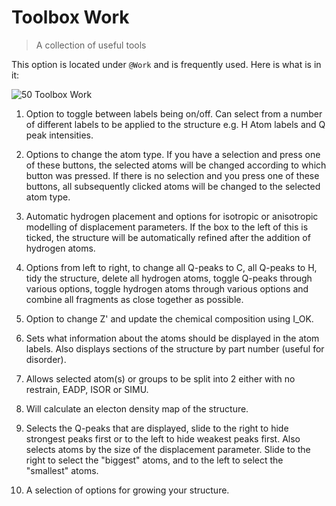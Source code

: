 # Toolbox Work
> A collection of useful tools

This option is located under `@Work` and is frequently used. Here is what is in it:

![50 Toolbox Work](../toolbox_work.png)

1. Option to toggle between labels being on/off. Can select from a number of different labels to be applied to the structure e.g. H Atom labels and Q peak intensities.

2. Options to change the atom type. If you have a selection and press one of these buttons, the selected atoms will be changed according to which button was pressed. If there is no selection and you press one of these buttons, all subsequently clicked atoms will be changed to the selected atom type.

3. Automatic hydrogen placement and options for isotropic or anisotropic modelling of displacement parameters. If the box to the left of this is ticked, the structure will be automatically refined after the addition of hydrogen atoms.

4. Options from left to right, to change all Q-peaks to C, all Q-peaks to H, tidy the structure, delete all hydrogen atoms, toggle Q-peaks through various options, toggle hydrogen atoms through various options and combine all fragments as close together as possible.

5. Option to change Z' and update the chemical composition using I_OK.

6. Sets what information about the atoms should be displayed in the atom labels. Also displays sections of the structure by part number (useful for disorder).

7. Allows selected atom(s) or groups to be split into 2 either with no restrain, EADP, ISOR or SIMU.

8. Will calculate an electon density map of the structure.

9. Selects the Q-peaks that are displayed, slide to the right to hide strongest peaks first or to the left to hide weakest peaks first. Also selects atoms by the size of the displacement parameter. Slide to the right to select the "biggest" atoms, and to the left to select the "smallest" atoms.

10. A selection of options for growing your structure.
